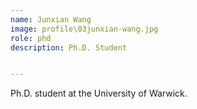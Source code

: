 ```yaml
---
name: Junxian Wang
image: profile\03junxian-wang.jpg
role: phd
description: Ph.D. Student


---
```


Ph.D. student at the University of Warwick.
